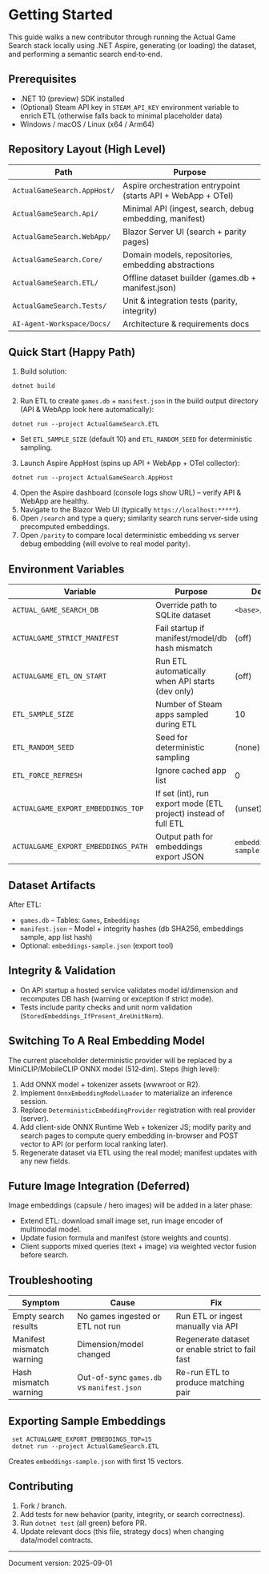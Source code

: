 # Getting Started

This guide walks a new contributor through running the Actual Game Search stack locally using .NET Aspire, generating (or loading) the dataset, and performing a semantic search end‑to‑end.

## Prerequisites
* .NET 10 (preview) SDK installed
* (Optional) Steam API key in `STEAM_API_KEY` environment variable to enrich ETL (otherwise falls back to minimal placeholder data)
* Windows / macOS / Linux (x64 / Arm64)

## Repository Layout (High Level)
| Path | Purpose |
|------|---------|
| `ActualGameSearch.AppHost/` | Aspire orchestration entrypoint (starts API + WebApp + OTel) |
| `ActualGameSearch.Api/` | Minimal API (ingest, search, debug embedding, manifest) |
| `ActualGameSearch.WebApp/` | Blazor Server UI (search + parity pages) |
| `ActualGameSearch.Core/` | Domain models, repositories, embedding abstractions |
| `ActualGameSearch.ETL/` | Offline dataset builder (games.db + manifest.json) |
| `ActualGameSearch.Tests/` | Unit & integration tests (parity, integrity) |
| `AI-Agent-Workspace/Docs/` | Architecture & requirements docs |

## Quick Start (Happy Path)
1. Build solution:
```
 dotnet build
```
2. Run ETL to create `games.db` + `manifest.json` in the build output directory (API & WebApp look here automatically):
```
 dotnet run --project ActualGameSearch.ETL
```
   * Set `ETL_SAMPLE_SIZE` (default 10) and `ETL_RANDOM_SEED` for deterministic sampling.
3. Launch Aspire AppHost (spins up API + WebApp + OTel collector):
```
 dotnet run --project ActualGameSearch.AppHost
```
4. Open the Aspire dashboard (console logs show URL) – verify API & WebApp are healthy.
5. Navigate to the Blazor Web UI (typically `https://localhost:*****`).
6. Open `/search` and type a query; similarity search runs server-side using precomputed embeddings.
7. Open `/parity` to compare local deterministic embedding vs server debug embedding (will evolve to real model parity).

## Environment Variables
| Variable | Purpose | Default |
|----------|---------|---------|
| `ACTUAL_GAME_SEARCH_DB` | Override path to SQLite dataset | `<base>/games.db` |
| `ACTUALGAME_STRICT_MANIFEST` | Fail startup if manifest/model/db hash mismatch | (off) |
| `ACTUALGAME_ETL_ON_START` | Run ETL automatically when API starts (dev only) | (off) |
| `ETL_SAMPLE_SIZE` | Number of Steam apps sampled during ETL | 10 |
| `ETL_RANDOM_SEED` | Seed for deterministic sampling | (none) |
| `ETL_FORCE_REFRESH` | Ignore cached app list | 0 |
| `ACTUALGAME_EXPORT_EMBEDDINGS_TOP` | If set (int), run export mode (ETL project) instead of full ETL | (unset) |
| `ACTUALGAME_EXPORT_EMBEDDINGS_PATH` | Output path for embeddings export JSON | `embeddings-sample.json` |

## Dataset Artifacts
After ETL:
* `games.db` – Tables: `Games`, `Embeddings`
* `manifest.json` – Model + integrity hashes (db SHA256, embeddings sample, app list hash)
* Optional: `embeddings-sample.json` (export tool)

## Integrity & Validation
* On API startup a hosted service validates model id/dimension and recomputes DB hash (warning or exception if strict mode).
* Tests include parity checks and unit norm validation (`StoredEmbeddings_IfPresent_AreUnitNorm`).

## Switching To A Real Embedding Model
The current placeholder deterministic provider will be replaced by a MiniCLIP/MobileCLIP ONNX model (512‑dim). Steps (high level):
1. Add ONNX model + tokenizer assets (wwwroot or R2).
2. Implement `OnnxEmbeddingModelLoader` to materialize an inference session.
3. Replace `DeterministicEmbeddingProvider` registration with real provider (server).
4. Add client-side ONNX Runtime Web + tokenizer JS; modify parity and search pages to compute query embedding in-browser and POST vector to API (or perform local ranking later).
5. Regenerate dataset via ETL using the real model; manifest updates with any new fields.

## Future Image Integration (Deferred)
Image embeddings (capsule / hero images) will be added in a later phase:
* Extend ETL: download small image set, run image encoder of multimodal model.
* Update fusion formula and manifest (store weights and counts).
* Client supports mixed queries (text + image) via weighted vector fusion before search.

## Troubleshooting
| Symptom | Cause | Fix |
|---------|-------|-----|
| Empty search results | No games ingested or ETL not run | Run ETL or ingest manually via API |
| Manifest mismatch warning | Dimension/model changed | Regenerate dataset or enable strict to fail fast |
| Hash mismatch warning | Out-of-sync `games.db` vs `manifest.json` | Re-run ETL to produce matching pair |

## Exporting Sample Embeddings
```
 set ACTUALGAME_EXPORT_EMBEDDINGS_TOP=15
 dotnet run --project ActualGameSearch.ETL
```
Creates `embeddings-sample.json` with first 15 vectors.

## Contributing
1. Fork / branch.
2. Add tests for new behavior (parity, integrity, or search correctness).
3. Run `dotnet test` (all green) before PR.
4. Update relevant docs (this file, strategy docs) when changing data/model contracts.

---
Document version: 2025-09-01
